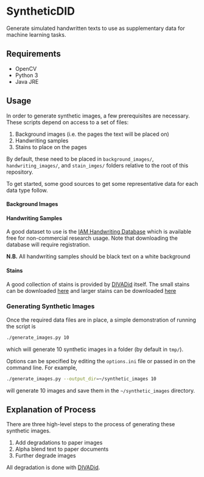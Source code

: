 # SyntheticDID

Generate simulated handwritten texts to use as supplementary data for machine
learning tasks.

## Requirements

* OpenCV
* Python 3
* Java JRE

## Usage

In order to generate synthetic images, a few prerequisites are necessary.
These scripts depend on access to a set of files:

1. Background images (i.e. the pages the text will be placed on)
1. Handwriting samples
1. Stains to place on the pages

By default, these need to be placed in `background_images/`, `handwriting_images/`,
and `stain_imges/` folders relative to the root of this repository.

To get started, some good sources to get some representative data for each data
type follow.

#### Background Images

#### Handwriting Samples

A good dataset to use is the
[IAM Handwriting Database](http://www.fki.inf.unibe.ch/databases/iam-handwriting-database)
which is available free for non-commercial research usage. Note that
downloading the database will require registration.

**N.B.** All handwriting samples should be black text on a white background

#### Stains

A good collection of stains is provided by
[DIVADid](https://diuf.unifr.ch/main/hisdoc/divadid-document-image-degradation)
itself. The small stains can be downloaded
[here](http://diuf.unifr.ch/diva/divadid/spots.zip) and larger stains can be
downloaded [here](http://diuf.unifr.ch/diva/divadid/surfaces.zip)

### Generating Synthetic Images

Once the required data files are in place, a simple demonstration of running
the script is

```bash
./generate_images.py 10
```

which will generate 10 synthetic images in a folder (by default in `tmp/`).

Options can be specified by editing the `options.ini` file or passed in on
the command line. For example,

```bash
./generate_images.py --output_dir=~/synthetic_images 10
```

will generate 10 images and save them in the `~/synthetic_images` directory.

## Explanation of Process

There are three high-level steps to the process of generating these synthetic
images.

1. Add degradations to paper images
1. Alpha blend text to paper documents
1. Further degrade images

  All degradation is done with
  [DIVADid](https://diuf.unifr.ch/main/hisdoc/divadid-document-image-degradation).